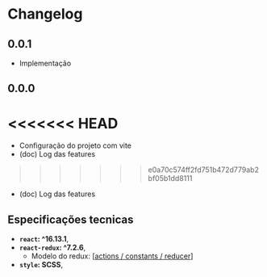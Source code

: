 # Changelog

## 0.0.1
  - Implementação
## 0.0.0
<<<<<<< HEAD
=======
  - Configuração do projeto com vite
  - (doc) Log das features
>>>>>>> e0a70c574ff2fd751b472d779ab2bf05b1dd8111

- (doc) Log das features

## Especificações tecnicas

- **`react`: ^16.13.1**,
- **`react-redux`: ^7.2.6**,
  - Modelo do redux: [[actions / constants / reducer](https://medium.com/reactbrasil/iniciando-com-redux-c14ca7b7dcf)]
- **`style`: SCSS**,
